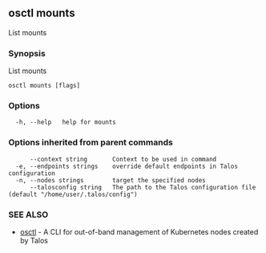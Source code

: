 <!-- markdownlint-disable -->
## osctl mounts

List mounts

### Synopsis

List mounts

```
osctl mounts [flags]
```

### Options

```
  -h, --help   help for mounts
```

### Options inherited from parent commands

```
      --context string       Context to be used in command
  -e, --endpoints strings    override default endpoints in Talos configuration
  -n, --nodes strings        target the specified nodes
      --talosconfig string   The path to the Talos configuration file (default "/home/user/.talos/config")
```

### SEE ALSO

* [osctl](osctl.md)	 - A CLI for out-of-band management of Kubernetes nodes created by Talos

